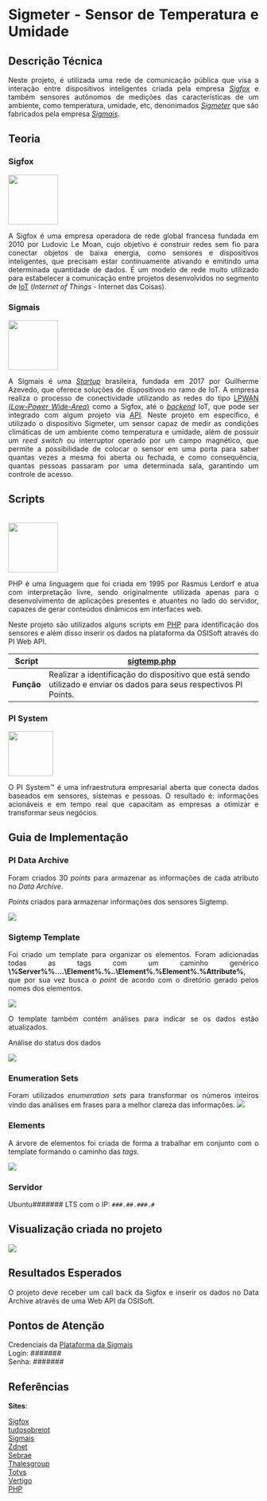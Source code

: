<div align = "justify">

# **Sigmeter - Sensor de Temperatura e Umidade**

## __Descrição Técnica__

Neste projeto, é utilizada uma rede de comunicação pública que visa a interação entre dispositivos inteligentes criada pela empresa <a href="https://www.sigfox.com/en">*Sigfox*</a> e também sensores autônomos de medições das características de um ambiente, como temperatura, umidade, etc, denonimados <a href="https://tudosobreiot.com.br/agora-ficou-facil-chegou-a-conectividade-sigfox-plug-play/">*Sigmeter*</a> que são fabricados pela empresa <a href="https://sigmais.io/br">*Sigmais*</a>.

## __Teoria__
### **Sigfox**

<img src="images/LOGOSIGFOX.png" height=100px>

A Sigfox é uma empresa operadora de rede global francesa fundada em 2010 por Ludovic Le Moan, cujo objetivo é construir redes sem fio para conectar objetos de baixa energia, como sensores e dispositivos inteligentes, que precisam estar continuamente ativando e emitindo uma determinada quantidade de dados. É um modelo de rede muito utilizado para estabelecer a comunicação entre projetos desenvolvidos no segmento de <a href ="https://www.zdnet.com/article/what-is-the-internet-of-things-everything-you-need-to-know-about-the-iot-right-now/">IoT</a> (*Internet of Things* - Internet das Coisas).
### **Sigmais**

<img src="images/LOGOSIGMAIS.png" height=100px> 

A Sigmais é uma <a href="https://www.sebrae.com.br/sites/PortalSebrae/artigos/o-que-e-uma-startup,6979b2a178c83410VgnVCM1000003b74010aRCRD">*Startup*</a> brasileira, fundada em 2017 por Guilherme Azevedo, que oferece soluções de dispositivos no ramo de IoT. A empresa realiza o processo de conectividade utilizando as redes do tipo <a href="https://www.thalesgroup.com/en/markets/digital-identity-and-security/iot/resources/innovation-technology/low-power-wide-area-technology">LPWAN (*Low-Power Wide-Area*)</a> como a Sigfox, até o <a href="https://www.totvs.com/blog/developers/back-end/">*backend*</a> IoT, que pode ser integrado com algum projeto via <a href="https://blog.vertigo.com.br/o-que-e-api-entenda-de-uma-maneira-simples/">API</a>. Neste projeto em específico, é utilizado o dispositivo Sigmeter, um sensor  capaz de medir as condições climáticas de um ambiente como temperatura e umidade, além de possuir um *reed switch* ou interruptor operado por um campo magnético, que permite a possibilidade de colocar o sensor em uma porta para saber quantas vezes a mesma foi aberta ou fechada, e como consequência, quantas pessoas passaram por uma determinada sala, garantindo um controle de acesso.

## __Scripts__

<br>

<img src="images/LOGOPHP.png" height="100px">

PHP é uma linguagem que foi criada em 1995 por Rasmus Lerdorf e atua com interpretação livre, sendo originalmente utilizada apenas para o desenvolvimento de aplicações presentes e atuantes no lado do servidor, capazes de gerar conteúdos dinâmicos em interfaces web.

Neste projeto são utilizados alguns scripts em <a href="https://www.php.net/manual/pt_BR/intro-whatis.php">PHP</a> para identificação dos sensores e além disso inserir os dados na plataforma da OSISoft através do PI Web API.

Script              |[sigtemp.php](sigtemp.php)
----------------------------|------------------------------------------
**Função**                      | Realizar a identificação do dispositivo que está sendo utilizado e enviar os dados para seus respectivos PI Points.

### **PI System**
<img src="images/LOGOOSI.png" height="90px"> 

O PI System™ é uma infraestrutura empresarial aberta que conecta dados baseados em sensores, sistemas e pessoas. O resultado é: informações acionáveis e em tempo real que capacitam as empresas a otimizar e transformar seus negócios.

## __Guia de Implementação__

### **PI Data Archive**

Foram criados 30 *points* para armazenar as informações de cada atributo no *Data Archive*.

*Points* criados para armazenar informações dos sensores Sigtemp.

![](images/points.PNG)

### **Sigtemp Template**
Foi criado um template para organizar os elementos. Foram adicionadas todas as tags com um caminho genérico **\\%Server%\%..\..\Element%.%..\Element%.%Element%.%Attribute%**, que por sua vez busca o *point* de acordo com o diretório gerado pelos nomes dos elementos.

![](images/template.png)  

O template também contém análises para indicar se os dados estão atualizados.

Análise do status dos dados

![](images/analise.PNG)  

### **Enumeration Sets**
Foram utilizados *enumeration sets* para transformar os números inteiros vindo das análises em frases para a melhor clareza das informações.
![](images/enumeration_sets.PNG)

### **Elements**
A árvore de elementos foi criada de forma a trabalhar em conjunto com o template formando o caminho das *tags*.

![](images/elements.PNG)

### **Servidor**

Ubuntu#######  LTS com o IP: ```###.##.###.#```

## __Visualização criada no projeto__

![](images/dashboard.PNG) 

## __Resultados Esperados__
O projeto deve receber um call back da Sigfox e inserir os dados no Data Archive através de uma Web API da OSISoft.

## __Pontos de Atenção__
 
Credenciais da <a href="https://dashboard.####### .com.br/####### 
">Plataforma da Sigmais</a>   
Login: #######    
Senha: ####### 

## __Referências__
**Sites**:

[Sigfox](https://www.sigfox.com/en "Sigfox")   
[tudosobreiot](https://tudosobreiot.com.br/agora-ficou-facil-chegou-a-conectividade-sigfox-plug-play/ "Sigmeter")  
[Sigmais](https://sigmais.io/br "Sigmais")  
[Zdnet](https://www.zdnet.com/article/what-is-the-internet-of-things-everything-you-need-to-know-about-the-iot-right-now/ "IoT")  
[Sebrae](https://www.sebrae.com.br/sites/PortalSebrae/artigos/o-que-e-uma-startup,6979b2a178c83410VgnVCM1000003b74010aRCRD "Startup")  
[Thalesgroup](https://www.thalesgroup.com/en/markets/digital-identity-and-security/iot/resources/innovation-technology/low-power-wide-area-technology "LPWAN")  
[Totvs](https://www.totvs.com/blog/developers/back-end/ "Backend")  
[Vertigo](https://blog.vertigo.com.br/o-que-e-api-entenda-de-uma-maneira-simples/ "API")  
[PHP](https://www.php.net/manual/pt_BR/intro-whatis.php "PHP")


 


</div>

